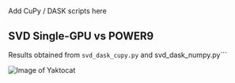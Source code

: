 ##

Add CuPy / DASK scripts here

## SVD Single-GPU vs POWER9

Results obtained from ```svd_dask_cupy.py``` and svd_dask_numpy.py```

![Image of Yaktocat](https://octodex.github.com/images/yaktocat.png)
